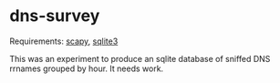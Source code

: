 # dns-survey

Requirements: [scapy](https://pypi.python.org/pypi/scapy), [sqlite3](https://docs.python.org/2/library/sqlite3.html)

This was an experiment to produce an sqlite database of sniffed DNS rrnames grouped by hour. It needs work.
